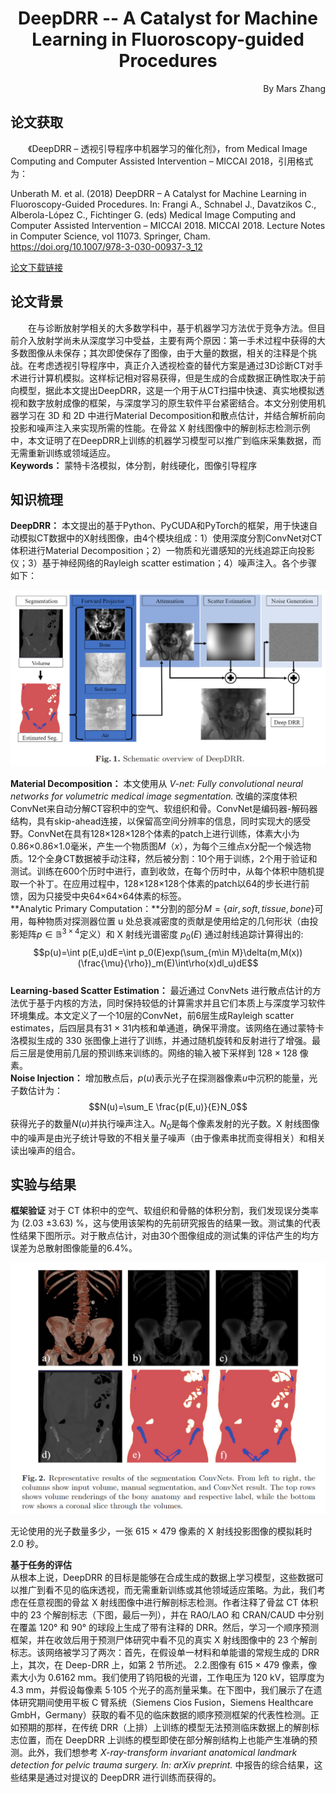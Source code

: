 # <center>DeepDRR -- A Catalyst for Machine Learning in Fluoroscopy-guided Procedures</center> 
<p align="right">By Mars Zhang</p>

## 论文获取
&emsp;&emsp;《DeepDRR – 透视引导程序中机器学习的催化剂》，from Medical Image Computing and Computer Assisted Intervention – MICCAI 2018，引用格式为：

Unberath M. et al. (2018) DeepDRR – A Catalyst for Machine Learning in Fluoroscopy-Guided Procedures. In: Frangi A., Schnabel J., Davatzikos C., Alberola-López C., Fichtinger G. (eds) Medical Image Computing and Computer Assisted Intervention – MICCAI 2018. MICCAI 2018. Lecture Notes in Computer Science, vol 11073. Springer, Cham. https://doi.org/10.1007/978-3-030-00937-3_12

[论文下载链接](https://arxiv.org/pdf/1803.08606)

## 论文背景
&emsp;&emsp;在与诊断放射学相关的大多数学科中，基于机器学习方法优于竞争方法。但目前介入放射学尚未从深度学习中受益，主要有两个原因：第一手术过程中获得的大多数图像从未保存；其次即使保存了图像，由于大量的数据，相关的注释是个挑战。在考虑透视引导程序中，真正介入透视检查的替代方案是通过3D诊断CT对手术进行计算机模拟。这样标记相对容易获得，但是生成的合成数据正确性取决于前向模型，据此本文提出DeepDRR，这是一个用于从CT扫描中快速、真实地模拟透视和数字放射成像的框架，与深度学习的原生软件平台紧密结合。本文分别使用机器学习在 3D 和 2D 中进行Material Decomposition和散点估计，并结合解析前向投影和噪声注入来实现所需的性能。在骨盆 X 射线图像中的解剖标志检测示例中，本文证明了在DeepDRR上训练的机器学习模型可以推广到临床采集数据，而无需重新训练或领域适应。  
**Keywords：** 蒙特卡洛模拟，体分割，射线硬化，图像引导程序

## 知识梳理  
**DeepDRR：** 本文提出的基于Python、PyCUDA和PyTorch的框架，用于快速自动模拟CT数据中的X射线图像，由4个模块组成：1）使用深度分割ConvNet对CT体积进行Material Decomposition；2）一物质和光谱感知的光线追踪正向投影仪；3）基于神经网络的Rayleigh scatter estimation；4）噪声注入。各个步骤如下：
<center> 

![](src/fig1.png)
</center>

**Material Decomposition：** 本文使用从 *V-net: Fully convolutional neural networks
for volumetric medical image segmentation.* 改编的深度体积ConvNet来自动分解CT容积中的空气、软组织和骨。ConvNet是编码器-解码器结构，具有skip-ahead连接，以保留高空间分辨率的信息，同时实现大的感受野。ConvNet在具有128×128×128个体素的patch上进行训练，体素大小为0.86×0.86×1.0毫米，产生一个物质图$M（x）$，为每个三维点x分配一个候选物质。12个全身CT数据被手动注释，然后被分割：10个用于训练，2个用于验证和测试。训练在600个历时中进行，直到收敛，在每个历时中，从每个体积中随机提取一个补丁。在应用过程中，128×128×128个体素的patch以64的步长进行前馈，因为只接受中央64×64×64体素的标签。  
**Analytic Primary Computation：**分割的部分$M=\{air,soft,tissue,bone\}$可用，每种物质对探测器位置 u 处总衰减密度的贡献是使用给定的几何形状（由投影矩阵$p\in \mathbb{B}^{3\times 4}$定义）和 X 射线光谱密度 $p_0(E)$ 通过射线追踪计算得出的:$$p(u)=\int p(E,u)dE=\int p_0(E)exp(\sum_{m\in M}\delta(m,M(x))(\frac{\mu}{\rho})_m(E)\int\rho(x)dl_u)dE$$  
**Learning-based Scatter Estimation：** 最近通过 ConvNets 进行散点估计的方法优于基于内核的方法，同时保持较低的计算需求并且它们本质上与深度学习软件环境集成。本文定义了一个10层的ConvNet，前6层生成Rayleigh scatter estimates，后四层具有31 × 31内核和单通道，确保平滑度。该网络在通过蒙特卡洛模拟生成的 330 张图像上进行了训练，并通过随机旋转和反射进行了增强。最后三层是使用前几层的预训练来训练的。网络的输入被下采样到 128 × 128 像素。    
**Noise Injection：** 增加散点后，$p(u)$表示光子在探测器像素$u$中沉积的能量，光子数估计为：$$N(u)=\sum_E \frac{p(E,u)}{E}N_0$$
获得光子的数量$N(u)$并执行噪声注入。$N_0$是每个像素发射的光子数。X 射线图像中的噪声是由光子统计导致的不相关量子噪声（由于像素串扰而变得相关）和相关读出噪声的组合。

## 实验与结果
**框架验证**
对于 CT 体积中的空气、软组织和骨骼的体积分割，我们发现误分类率为 (2.03 ±3.63) %，这与使用该架构的先前研究报告的结果一致。测试集的代表性结果下图所示。对于散点估计，对由30个图像组成的测试集的评估产生的均方误差为总散射图像能量的6.4%。
<center> 

![](src/fig2.png)
</center>
无论使用的光子数量多少，一张 615 × 479 像素的 X 射线投影图像的模拟耗时 2.0 秒。  

**基于任务的评估**  
从根本上说，DeepDRR 的目标是能够在合成生成的数据上学习模型，这些数据可以推广到看不见的临床透视，而无需重新训练或其他领域适应策略。为此，我们考虑在任意视图的骨盆 X 射线图像中进行解剖标志检测。作者注释了骨盆 CT 体积中的 23 个解剖标志（下图，最后一列），并在 RAO/LAO 和 CRAN/CAUD 中分别在覆盖 120° 和 90° 的球段上生成了带有注释的 DRR。然后，学习一个顺序预测框架，并在收敛后用于预测尸体研究中看不见的真实 X 射线图像中的 23 个解剖标志。该网络被学习了两次：首先，在假设单一材料和单能谱的常规生成的 DRR 上，其次，在 Deep-DRR 上，如第 2 节所述。 2.2.图像有 615 × 479 像素，像素大小为 0.6162 mm。我们使用了钨阳极的光谱，工作电压为 120 kV，铝厚度为 4.3 mm，并假设每像素 5·105 个光子的高剂量采集。在下图中，我们展示了在遗体研究期间使用平板 C 臂系统（Siemens Cios Fusion，Siemens Healthcare GmbH，Germany）获取的看不见的临床数据的顺序预测框架的代表性检测。正如预期的那样，在传统 DRR（上排）上训练的模型无法预测临床数据上的解剖标志位置，而在 DeepDRR 上训练的模型即使在部分解剖结构上也能产生准确的预测。此外，我们想参考 *X-ray-transform invariant anatomical landmark detection for pelvic
trauma surgery. In: arXiv preprint.* 中报告的综合结果，这些结果是通过对提议的 DeepDRR 进行训练而获得的。
